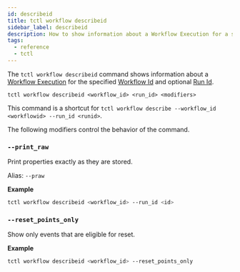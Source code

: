 ```yaml
---
id: describeid
title: tctl workflow describeid
sidebar_label: describeid
description: How to show information about a Workflow Execution for a specified Workflow Id and optional Run Id using tctl.
tags:
  - reference
  - tctl
---
```


The `tctl workflow describeid` command shows information about a [Workflow Execution](/concepts/what-is-a-workflow-execution) for the specified [Workflow Id](/concepts/what-is-a-workflow-id) and optional [Run Id](/concepts/what-is-a-run-id).

`tctl workflow describeid <workflow_id> <run_id> <modifiers>`

This command is a shortcut for `tctl workflow describe --workflow_id <workflowid> --run_id <runid>`.

The following modifiers control the behavior of the command.

### `--print_raw`

Print properties exactly as they are stored.

Alias: `--praw`

**Example**

```bash
tctl workflow describeid <workflow_id> --run_id <id>
```

### `--reset_points_only`

Show only events that are eligible for reset.

**Example**

```bash
tctl workflow describeid <workflow_id> --reset_points_only
```
